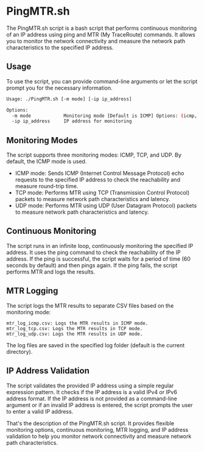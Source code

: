 # PingMTR.sh

The PingMTR.sh script is a bash script that performs continuous monitoring of an IP address using ping and MTR (My TraceRoute) commands. It allows you to monitor the network connectivity and measure the network path characteristics to the specified IP address.

## Usage

To use the script, you can provide command-line arguments or let the script prompt you for the necessary information.

```bash
Usage: ./PingMTR.sh [-m mode] [-ip ip_address]

Options:
  -m mode            Monitoring mode [Default is ICMP] Options: (icmp, tcp, udp)
  -ip ip_address     IP address for monitoring
```

## Monitoring Modes

The script supports three monitoring modes: ICMP, TCP, and UDP. By default, the ICMP mode is used.

* ICMP mode: Sends ICMP (Internet Control Message Protocol) echo requests to the specified IP address to check the reachability and measure round-trip time.
* TCP mode: Performs MTR using TCP (Transmission Control Protocol) packets to measure network path characteristics and latency.
* UDP mode: Performs MTR using UDP (User Datagram Protocol) packets to measure network path characteristics and latency.

## Continuous Monitoring

The script runs in an infinite loop, continuously monitoring the specified IP address. It uses the ping command to check the reachability of the IP address. If the ping is successful, the script waits for a period of time (60 seconds by default) and then pings again. If the ping fails, the script performs MTR and logs the results.

## MTR Logging

The script logs the MTR results to separate CSV files based on the monitoring mode:

    mtr_log_icmp.csv: Logs the MTR results in ICMP mode.
    mtr_log_tcp.csv: Logs the MTR results in TCP mode.
    mtr_log_udp.csv: Logs the MTR results in UDP mode.

The log files are saved in the specified log folder (default is the current directory).
## IP Address Validation

The script validates the provided IP address using a simple regular expression pattern. It checks if the IP address is a valid IPv4 or IPv6 address format. If the IP address is not provided as a command-line argument or if an invalid IP address is entered, the script prompts the user to enter a valid IP address.

That's the description of the PingMTR.sh script. It provides flexible monitoring options, continuous monitoring, MTR logging, and IP address validation to help you monitor network connectivity and measure network path characteristics.